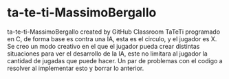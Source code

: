# ta-te-ti-MassimoBergallo
ta-te-ti-MassimoBergallo created by GitHub Classroom
TaTeTi programado en C, de forma base es contra una IA, esta es el circulo, y el jugador es X.
Se creo un modo creativo en el que el jugador pueda crear distintas situaciones
para ver el desarrollo de la IA, este no limitara al jugador la cantidad de jugadas que puede hacer.
Un par de problemas con el codigo a resolver al implementar esto y borrar lo anterior.
